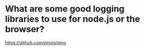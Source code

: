 # What are some good logging libraries to use for node.js or the browser? 

https://github.com/pinojs/pino
